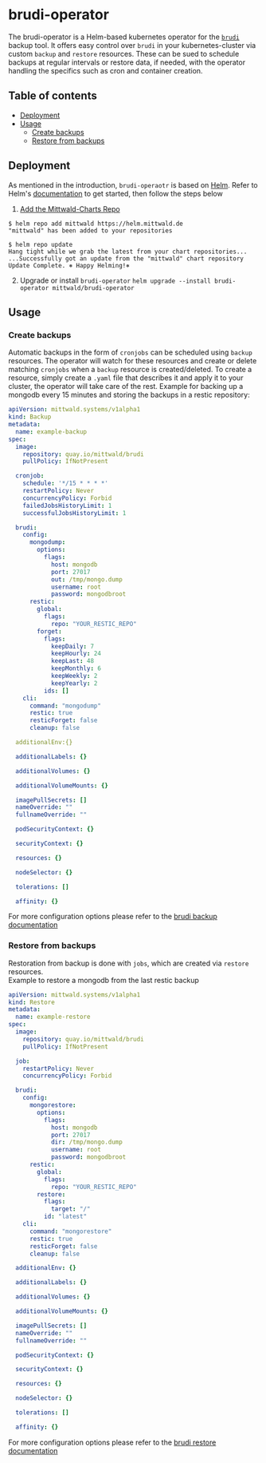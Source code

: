 # brudi-operator
The brudi-operator is a Helm-based kubernetes operator for the [`brudi`](https://github.com/mittwald/brudi) backup tool. It offers easy control over `brudi` in your kubernetes-cluster via custom `backup` and `restore` resources. These can be sued to schedule backups at regular intervals or restore data, if needed, with the operator handling the specifics such as cron and container creation.

## Table of contents

  * [Deployment](#deployment)
  * [Usage](#usage)
     * [Create backups](#create-backups)
     * [Restore from backups](#restore-from-backups)


## Deployment

As mentioned in the introduction, `brudi-operaotr` is based on [Helm](https://helm.sh/). Refer to Helm's [documentation](documentation) to get started, then follow the steps below

1. [Add the Mittwald-Charts Repo](https://github.com/mittwald/helm-charts)

```
$ helm repo add mittwald https://helm.mittwald.de
"mittwald" has been added to your repositories

$ helm repo update
Hang tight while we grab the latest from your chart repositories...
...Successfully got an update from the "mittwald" chart repository
Update Complete. ⎈ Happy Helming!⎈
```

2. Upgrade or install `brudi-operator` `helm upgrade --install brudi-operator mittwald/brudi-operator`
## Usage

### Create backups

Automatic backups in the form of `cronjobs` can be scheduled using `backup` resources. The operator will watch for these resources and create or delete matching `cronjobs` when a `backup` resource is created/deleted. To create a resource, simply create a `.yaml` file that describes it and apply it to your cluster, the operator will take care of the rest.
Example for backing up a mongodb every 15 minutes and storing the backups in a restic repository:

```yaml
apiVersion: mittwald.systems/v1alpha1
kind: Backup
metadata:
  name: example-backup
spec:
  image:
    repository: quay.io/mittwald/brudi
    pullPolicy: IfNotPresent

  cronjob:
    schedule: '*/15 * * * *'
    restartPolicy: Never
    concurrencyPolicy: Forbid
    failedJobsHistoryLimit: 1
    successfulJobsHistoryLimit: 1

  brudi:
    config:
      mongodump:
        options:
          flags:
            host: mongodb
            port: 27017
            out: /tmp/mongo.dump
            username: root
            password: mongodbroot
      restic:
        global:
          flags:
            repo: "YOUR_RESTIC_REPO"
        forget:
          flags:
            keepDaily: 7
            keepHourly: 24
            keepLast: 48
            keepMonthly: 6
            keepWeekly: 2
            keepYearly: 2
          ids: []
    cli:
      command: "mongodump"
      restic: true
      resticForget: false
      cleanup: false

  additionalEnv:{}

  additionalLabels: {}

  additionalVolumes: {}

  additionalVolumeMounts: {}

  imagePullSecrets: []
  nameOverride: ""
  fullnameOverride: ""

  podSecurityContext: {}

  securityContext: {}

  resources: {}

  nodeSelector: {}

  tolerations: []

  affinity: {}
```

For more configuration options please refer to the [brudi backup documentation](https://github.com/mittwald/brudi#sources)

### Restore from backups

Restoration from backup is done with `jobs`, which are created via `restore` resources.  
Example to restore a mongodb from the last restic backup
```yaml
apiVersion: mittwald.systems/v1alpha1
kind: Restore
metadata:
  name: example-restore
spec:
  image:
    repository: quay.io/mittwald/brudi
    pullPolicy: IfNotPresent

  job:
    restartPolicy: Never
    concurrencyPolicy: Forbid

  brudi:
    config:
      mongorestore:
        options:
          flags:
            host: mongodb
            port: 27017
            dir: /tmp/mongo.dump
            username: root
            password: mongodbroot
      restic:
        global:
          flags:
            repo: "YOUR_RESTIC_REPO"
        restore:
          flags:
            target: "/"
          id: "latest"
    cli:
      command: "mongorestore"
      restic: true
      resticForget: false
      cleanup: false

  additionalEnv: {}

  additionalLabels: {}

  additionalVolumes: {}

  additionalVolumeMounts: {}

  imagePullSecrets: []
  nameOverride: ""
  fullnameOverride: ""

  podSecurityContext: {}

  securityContext: {}

  resources: {}

  nodeSelector: {}

  tolerations: []

  affinity: {}
```

For more configuration options please refer to the [brudi restore documentation](https://github.com/mittwald/brudi#restoring-from-backup)